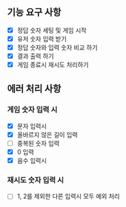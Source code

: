 ## 기능 요구 사항
- [x] 정답 숫자 세팅 및 게임 시작
- [x] 유저 숫자 입력 받기
- [x] 정답 숫자와 입력 숫자 비교 하기
- [x] 결과 출력 하기
- [x] 게임 종료시 재시도 처리하기

## 에러 처리 사항
### 게임 숫자 입력 시
- [x] 문자 입력시
- [x] 올바르지 않은 길이 입력
- [ ] 중복된 숫자 입력
- [x] 0 입력
- [x] 음수 입력시

### 재시도 숫자 입력 시
- [ ] 1, 2를 제외한 다른 입력시 모두 예외 처리